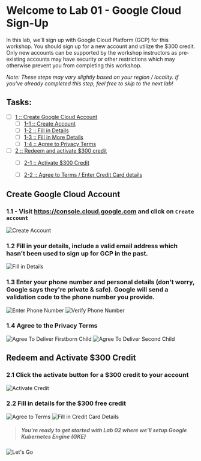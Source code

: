 Welcome to Lab 01 - Google Cloud Sign-Up
===

In this lab, we'll sign up with Google Cloud Platform (GCP) for this workshop. You should sign up for a new account and utilize the $300 credit. Only new accounts can be supported by the workshop instructors as pre-existing accounts may have security or other restrictions which may otherwise prevent you from completing this workshop.

_Note: These steps may vary slightly based on your region / locality. If you've already completed this step, feel free to skip to the next lab!_

## Tasks:

- [ ] [1 :: Create Google Cloud Account](https://gitlab.com/-/ide/project/opentracing-workshop/lab-notes/blob/master/-/lab-01/README.md#create-google-cloud-account)
  - [ ] [1-1 :: Create Account](https://gitlab.com/-/ide/project/opentracing-workshop/lab-notes/blob/master/-/lab-01/README.md#11-visit-httpsconsolecloudgooglecom-and-click-on-create-account)
  - [ ] [1-2 :: Fill in Details](https://gitlab.com/-/ide/project/opentracing-workshop/lab-notes/blob/master/-/lab-01/README.md#12-fill-in-your-details-include-a-valid-email-address-which-hasnt-been-used-to-sign-up-for-gcp-in-the-past)
  - [ ] [1-3 :: Fill in More Details](https://gitlab.com/-/ide/project/opentracing-workshop/lab-notes/blob/master/-/lab-01/README.md#12-fill-in-your-details-include-a-valid-email-address-which-hasnt-been-used-to-sign-up-for-gcp-in-the-past)
  - [ ] [1-4 :: Agree to Privacy Terms](https://gitlab.com/-/ide/project/opentracing-workshop/lab-notes/blob/master/-/lab-01/README.md#12-fill-in-your-details-include-a-valid-email-address-which-hasnt-been-used-to-sign-up-for-gcp-in-the-past)
- [ ] [2 :: Redeem and activate $300 credit](https://gitlab.com/-/ide/project/opentracing-workshop/lab-notes/blob/master/-/lab-01/README.md#create-google-cloud-account)
  - [ ] [2-1 :: Activate $300 Credit](https://gitlab.com/-/ide/project/opentracing-workshop/lab-notes/blob/master/-/lab-01/README.md#21-click-the-activate-button-for-a-300-credit-to-your-account)
  - [ ] [2-2 :: Agree to Terms / Enter Credit Card details](https://gitlab.com/-/ide/project/opentracing-workshop/lab-notes/blob/master/-/lab-01/README.md#22-fill-in-details-for-the-300-free-credit)


Create Google Cloud Account
---

### 1.1 - Visit https://console.cloud.google.com and click on `Create account`

![Create Account](lab-01/images/img01.png)

### 1.2 Fill in your details, include a valid email address which hasn't been used to sign up for GCP in the past.

![Fill in Details](lab-01/images/img02.png)

### 1.3 Enter your phone number and personal details (don't worry, Google says they're private & safe). Google will send a validation code to the phone number you provide.

![Enter Phone Number](lab-01/images/img03.png)
![Verify Phone Number](lab-01/images/img03a.png)

### 1.4 Agree to the Privacy Terms

![Agree To Deliver Firstborn Child](lab-01/images/img04.png)
![Agree To Deliver Second Child](lab-01/images/img04a.png)

Redeem and Activate $300 Credit
---

### 2.1 Click the activate button for a $300 credit to your account

![Activate Credit](lab-01/images/img05.png)

### 2.2 Fill in details for the $300 free credit

![Agree to Terms](lab-01/images/img06.png)
![Fill in Credit Card Details](lab-01/images/img06a.png)

> ##### You're ready to get started with Lab 02 where we'll setup Google Kubernetes Engine (GKE)

![Let's Go](lab-01/images/img07.png)